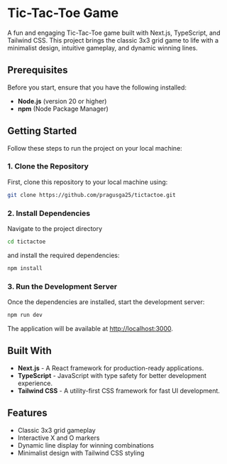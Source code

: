 # Tic-Tac-Toe Game

A fun and engaging Tic-Tac-Toe game built with Next.js, TypeScript, and Tailwind CSS. This project brings the classic 3x3 grid game to life with a minimalist design, intuitive gameplay, and dynamic winning lines.

## Prerequisites

Before you start, ensure that you have the following installed:

- **Node.js** (version 20 or higher)
- **npm** (Node Package Manager)

## Getting Started

Follow these steps to run the project on your local machine:

### 1. Clone the Repository

First, clone this repository to your local machine using:

```bash
git clone https://github.com/pragusga25/tictactoe.git
```

### 2. Install Dependencies

Navigate to the project directory

```bash
cd tictactoe
```

and install the required dependencies:

```bash
npm install
```

### 3. Run the Development Server

Once the dependencies are installed, start the development server:

```bash
npm run dev
```

The application will be available at [http://localhost:3000](http://localhost:3000).

## Built With

- **Next.js** - A React framework for production-ready applications.
- **TypeScript** - JavaScript with type safety for better development experience.
- **Tailwind CSS** - A utility-first CSS framework for fast UI development.

## Features

- Classic 3x3 grid gameplay
- Interactive X and O markers
- Dynamic line display for winning combinations
- Minimalist design with Tailwind CSS styling
